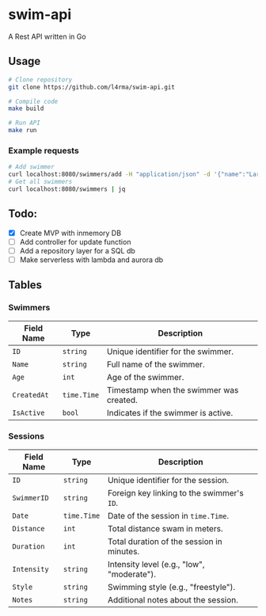 # swim-api
A Rest API written in Go

## Usage
```bash
# Clone repository
git clone https://github.com/l4rma/swim-api.git

# Compile code
make build

# Run API
make run
```

### Example requests
```bash
# Add swimmer
curl localhost:8080/swimmers/add -H "application/json" -d '{"name":"Lars","age":35}'
# Get all swimmers
curl localhost:8080/swimmers | jq
```

## Todo:
- [x] Create MVP with inmemory DB
- [ ] Add controller for update function
- [ ] Add a repository layer for a SQL db
- [ ] Make serverless with lambda and aurora db

## Tables
### Swimmers

| Field Name | Type        | Description                            |
|------------|-------------|----------------------------------------|
| `ID`       | `string`    | Unique identifier for the swimmer.     |
| `Name`     | `string`    | Full name of the swimmer.              |
| `Age`      | `int`       | Age of the swimmer.                    |
| `CreatedAt`| `time.Time` | Timestamp when the swimmer was created.|
| `IsActive` | `bool`      | Indicates if the swimmer is active.    |

### Sessions

| Field Name | Type        | Description                                   |
|------------|-------------|-----------------------------------------------|
| `ID`       | `string`    | Unique identifier for the session.           |
| `SwimmerID`| `string`    | Foreign key linking to the swimmer's `ID`.    |
| `Date`     | `time.Time` | Date of the session in `time.Time`.           |
| `Distance` | `int`       | Total distance swam in meters.               |
| `Duration` | `int`       | Total duration of the session in minutes.     |
| `Intensity`| `string`    | Intensity level (e.g., "low", "moderate").    |
| `Style`    | `string`    | Swimming style (e.g., "freestyle").           |
| `Notes`    | `string`    | Additional notes about the session.           |

